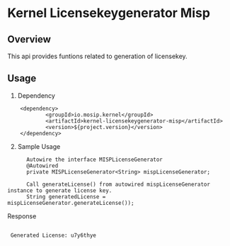 # Kernel Licensekeygenerator Misp

## Overview
This api provides funtions related to generation of licensekey.

## Usage

1. Dependency 

```
	<dependency>
			<groupId>io.mosip.kernel</groupId>
			<artifactId>kernel-licensekeygenerator-misp</artifactId>
			<version>${project.version}</version>
	</dependency>

```
  
2. Sample Usage
  
```
	  Autowire the interface MISPLicenseGenerator
	  @Autowired
	  private MISPLicenseGenerator<String> mispLicenseGenerator;
```


```
	  Call generateLicense() from autowired mispLicenseGenerator instance to generate license key.     
	  String generatedLicense = mispLicenseGenerator.generateLicense());
```
	  
Response

```

 Generated License: u7y6thye
 
```   
   








